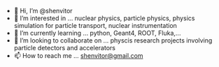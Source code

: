 - 👋 Hi, I’m @shenvitor
- 👀 I’m interested in ... nuclear physics, particle physics, physics simulation for particle transport, nuclear instrumentation
- 🌱 I’m currently learning ... python, Geant4, ROOT, Fluka,...
- 💞️ I’m looking to collaborate on ... physcis research projects involving particle detectors and accelerators
- 📫 How to reach me ... shenvitor@gmail.com

<!---
shenvitor/shenvitor is a ✨ special ✨ repository because its `README.md` (this file) appears on your GitHub profile.
You can click the Preview link to take a look at your changes.
--->
